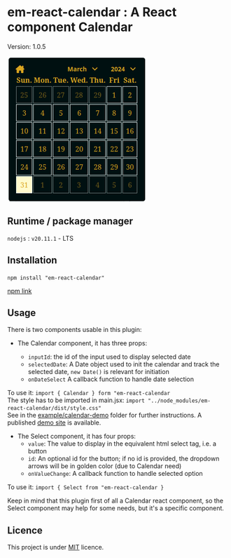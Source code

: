 # em-react-calendar : A React component Calendar

Version: 1.0.5

![Calendar Screenshot](https://github.com/empostigo/em-react-calendar/blob/main/calendar.png "React Calendar")

## Runtime / package manager

`nodejs` : `v20.11.1` - LTS

## Installation

`npm install "em-react-calendar"`

[npm link](https://www.npmjs.com/package/em-react-calendar)

## Usage

There is two components usable in this plugin:

- The Calendar component, it has three props:

  - `inputId`: the id of the input used to display selected date
  - `selectedDate`: A Date object used to init the calendar and track the selected date, `new Date()` is relevant for initiation
  - `onDateSelect` A callback function to handle date selection

To use it: `import { Calendar } form "em-react-calendar` \
The style has to be imported in main.jsx: `import "../node_modules/em-react-calendar/dist/style.css"` \
See in the [example/calendar-demo](https://github.com/empostigo/em-react-calendar/tree/main/example/calendar-demo "") folder for further instructions. A published [demo site](https://calendar-demo.empostigo.dev) is available.

- The Select component, it has four props:
  - `value`: The value to display in the equivalent html select tag, i.e. a button
  - `id`: An optional id for the button; if no id is provided, the dropdown arrows will be in golden color (due to Calendar need)
  - `onValueChange`: A callback function to handle selected option

To use it: `import { Select from "em-react-calendar }`

Keep in mind that this plugin first of all a Calendar react component, so the Select component may help for some needs, but it's a specific component.

## Licence

This project is under [MIT](https://github.com/empostigo/em-react-calendar/blob/main/LICENCE.md) licence.
